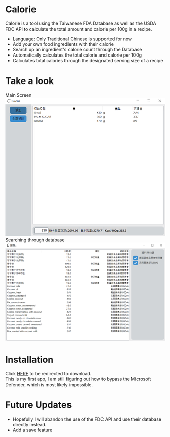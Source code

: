 # Calorie
Calorie is a tool using the Taiwanese FDA Database as well as the USDA FDC API to calculate the total amount and calorie per 100g in a recipe.
* Language: Only Traditional Chinese is supported for now
* Add your own food ingredients with their calorie
* Search up an ingredient's calorie count through the Database
* Automatically calculates the total calorie and calorie per 100g
* Calculates total calories through the designated serving size of a recipe <br />
# Take a look
Main Screen <br />
<img src="data/main_zhtw.PNG" alt="main_zhtw" width="600"/><br />
Searching through database <br />
<img src="data/search_zhtw.PNG" alt="search_zhtw" width="600"/><br />
# Installation
Click [HERE](https://drive.google.com/file/d/1-DjAFjpVLnZgxdUQqUc0r16d8P_aOGE_/view?usp=sharing) to be redirected to download.<br />
This is my first app, I am still figuring out how to bypass the Microsoft Defender, which is most likely impossible.
# Future Updates
* Hopefully I will abandon the use of the FDC API and use their database directly instead.
* Add a save feature
